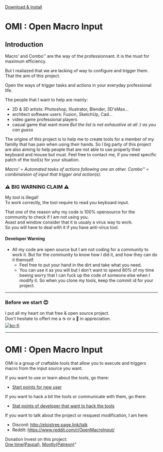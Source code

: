 
[Download & Install](DownloadAndInstallOMI)

# OMI : Open Macro Input
## Introduction
Macro' and Combo'' are the way of the professionnant.
It is the must for maximum efficiency.

But I realiazed that we are lacking of way to configure and trigger them.
That the aim of this project.

Open the ways of trigger tasks and actions in your everyday professional life.

The people that I want to help are mainly:
- 2D & 3D artists: Photoshop, Illustrator, Blender, 3D'sMax...
- architect software users: Fusion, SketchUp, Cad...
- video game professional players
- casual game that want more
_But the list is not exhaustive at all :) as you can guess_ 

The origine of this project is to help me to create tools for a member of my familly that has pain when using their hands.
So I big party of this project are also aiming to help people that are not able to use properly their keyboard and mouse but must.
Feel free to contact me, if you need specific patch of the tool(s) for your situation. 

_Macro' = Automated tasks of actions following one an other._
_Combo'' = combinaision of input that trigger and action(s)._

### ⚠️ BIG WARNING CLAIM ⚠️
My tool is illegal!   
To work correctly, the tool require to read you keyboard input.   

That one of the reason why my code is 100% opensource for the community to check if I am not using you.     
Avast and window consider that it is usualy a virus way to work.    
So you will have to deal with it if you have anti-virus tool.  


#### Developer Warning
- All my code are open source but I am not coding for a community to work it. But for the community to know how I did it, and how they can do it themself.
  - Feel free to put your hand in the dirt and take what you need.
  - You can use it as you will but I don't want to spend 80% of my time beeing worry that I can fuck up the code of someone else when I modify it. So when you clone my tools, keep the commit id for your project. 

_________________________________________
### Before we start 😊
I put all my heart on that free & open source project.    
Don't hesitate to offert me a ☕ or a  🍺 in appreciation.    
[![ko-fi](https://www.ko-fi.com/img/githubbutton_sm.svg)](https://ko-fi.com/E1E21QCY5)  
_________________________________________

# OMI : Open Macro Input

OMI is a group of craftable tools that allow you to execute and triggers macro from the input source you want.

If you want to use or learn about the tools, go there:  
- [Start points for new user](https://github.com/EloiStree/2020_02_09_OpenMacroInput/projects/2)

If you want to hack a bit the tools or communicate with them, go there:  
- [Stat points of developer that want to hack the tools](https://github.com/EloiStree/2020_02_09_OpenMacroInput/projects/3)

If you want to talk about the project or resquest modification, I am here:  
- Discord: http://eloistree.page.link/talk
- Reddit: https://www.reddit.com/r/OpenMacroInput/

Donation Invest on this project:  
[One time(Paypal)](https://www.paypal.me/eloistree), [Montly(Patreon)](https://www.patreon.com/eloistree)"


